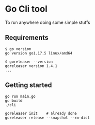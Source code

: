 # Go Cli tool

To run anywhere doing some simple stuffs

## Requirements

```
$ go version
go version go1.17.5 linux/amd64

$ goreleaser --version
goreleaser version 1.4.1
...
```

## Getting started

```
go run main.go
go build
./cli

goreleaser init    # already done
goreleaser release --snapshot --rm-dist
```
